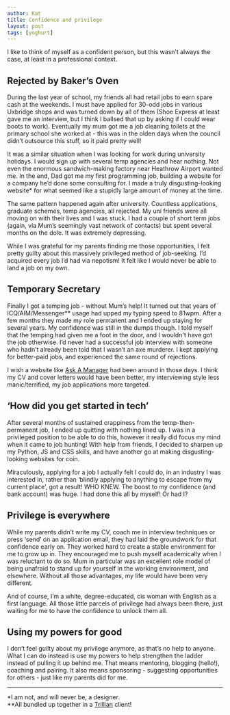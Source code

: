 ```yaml
---
author: Kat
title: Confidence and privilege
layout: post
tags: [yoghurt]
---
```


I like to think of myself as a confident person, but this wasn’t always the case, at least in a professional context.

## Rejected by Baker’s Oven

During the last year of school, my friends all had retail jobs to earn spare cash at the weekends. 
I must have applied for 30-odd jobs in various Uxbridge shops and was turned down by all of them (Shoe Express at least gave me an interview, but I think I ballsed that up by asking if I could wear boots to work). 
Eventually my mum got me a job cleaning toilets at the primary school she worked at - this was in the olden days when the council didn’t outsource this stuff, so it paid pretty well!

It was a similar situation when I was looking for work during university holidays. I would sign up with several temp agencies and hear nothing. 
Not even the enormous sandwich-making factory near Heathrow Airport wanted me. In the end, Dad got me my first programming job, building a website for a company he’d done some consulting for. I made a truly disgusting-looking website* for what seemed like a stupidly large amount of money at the time.

The same pattern happened again after university. Countless applications, graduate schemes, temp agencies, all rejected. My uni friends were all moving on with their lives and I was stuck.
I had a couple of short term jobs (again, via Mum’s seemingly vast network of contacts) but spent several months on the dole. It was extremely depressing. 

While I was grateful for my parents finding me those opportunities, I felt pretty guilty about this massively privileged method of job-seeking. 
I’d acquired every job I’d had via nepotism! It felt like I would never be able to land a job on my own.

## Temporary Secretary

Finally I got a temping job - without Mum’s help! It turned out that years of ICQ/AIM/Messenger** usage had upped my typing speed to 81wpm. 
After a few months they made my role permanent and I ended up staying for several years. My confidence was still in the dumps though. I told myself that the temping had given me a foot in the door, and I wouldn't have got the job otherwise. I’d never had a successful job interview with someone who hadn’t already been told that I wasn’t an axe murderer. I kept applying for better-paid jobs, and experienced the same round of rejections.

I wish a website like [Ask A Manager](https://www.askamanager.org/) had been around in those days. I think my CV and cover letters would have been better, my interviewing style less manic/terrified, my job applications more targeted. 

## ‘How did you get started in tech’

After several months of sustained crappiness from the temp-then-permanent job, I ended up quitting with nothing lined up. I was in a privileged position to be able to do this, however it really did focus my mind when it came to job hunting! With help from friends, I decided to sharpen up my Python, JS and CSS skills, and have another go at making disgusting-looking websites for coin. 

Miraculously, applying for a job I actually felt I could do, in an industry I was interested in, rather than ‘blindly applying to anything to escape from my current place’, got a result! WHO KNEW. The boost to my confidence (and bank account) was huge. I had done this all by myself! Or had I?

## Privilege is everywhere

While my parents didn’t write my CV, coach me in interview techniques or press ‘send’ on an application email, they had laid the groundwork for that confidence early on. 
They worked hard to create a stable environment for me to grow up in. They encouraged me to push myself academically when I was reluctant to do so. Mum in particular was an excellent role model of being unafraid to stand up for yourself in the working environment, and elsewhere. 
Without all those advantages, my life would have been very different.

And of course, I’m a white, degree-educated, cis woman with English as a first language. All those little parcels of privilege had always been there, just waiting for me to have the confidence to unlock them all. 

## Using my powers for good

I don’t feel guilty about my privilege anymore, as that’s no help to anyone. What I can do instead is use my powers to help strengthen the ladder instead of pulling it up behind me. 
That means mentoring, blogging (hello!), coaching and pairing. It also means sponsoring - suggesting opportunities for others - just like my parents did for me. 

---
*I am not, and will never be, a designer.  
**All bundled up together in a [Trillian](https://en.wikipedia.org/wiki/Trillian_(software)) client! 
